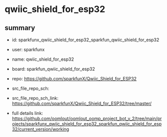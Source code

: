 # qwiic_shield_for_esp32
 
## summary 
* id: sparkfunx_qwiic_shield_for_esp32_sparkfun_qwiic_shield_for_esp32
* user: sparkfunx
* name: qwiic_shield_for_esp32
* board: sparkfun_qwiic_shield_for_esp32
* repo: https://github.com/sparkfunX/Qwiic_Shield_for_ESP32



* src_file_repo_sch: 
* src_file_repo_sch_link: https://github.com/sparkfunX/Qwiic_Shield_for_ESP32/tree/master/
* full details link: https://github.com/oomlout/oomlout_oomp_project_bot_v_2/tree/main/projects/sparkfunx_qwiic_shield_for_esp32_sparkfun_qwiic_shield_for_esp32/current_version/working  







